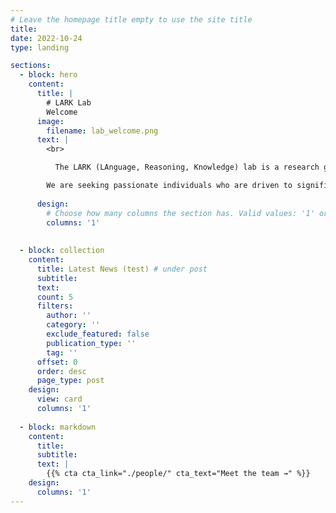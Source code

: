 ```yaml
---
# Leave the homepage title empty to use the site title
title:
date: 2022-10-24
type: landing

sections:
  - block: hero
    content:
      title: |
        # LARK Lab
        Welcome
      image:
        filename: lab_welcome.png
      text: |
        <br>

          The LARK (LAnguage, Reasoning, Knowledge) lab is a research group at the (Department of Biomedical Informatics, University of Colorado, Anschutz Campus)[https://medschool.cuanschutz.edu/dbmi], led by Dr. Yanjun Gao. By developing foundational technologies and conducting cutting-edge research in natural language processing (NLP) with innovative artificial intelligence (AI), the lab is dedicated to creating powerful tools that tackle critical healthcare challenges and integrate seamlessly into healthcare systems.

        We are seeking passionate individuals who are driven to significantly impact the field through groundbreaking research and inventive solutions. The lab currently has openings for Postdoc, PhD students, Data Scientists, and Research Interns available.
    
      design:
        # Choose how many columns the section has. Valid values: '1' or '2'.
        columns: '1'
   
  
  - block: collection
    content:
      title: Latest News (test) # under post
      subtitle:
      text:
      count: 5
      filters:
        author: ''
        category: ''
        exclude_featured: false
        publication_type: ''
        tag: ''
      offset: 0
      order: desc
      page_type: post
    design:
      view: card
      columns: '1'
  
  - block: markdown
    content:
      title:
      subtitle:
      text: |
        {{% cta cta_link="./people/" cta_text="Meet the team →" %}}
    design:
      columns: '1'
---
```

